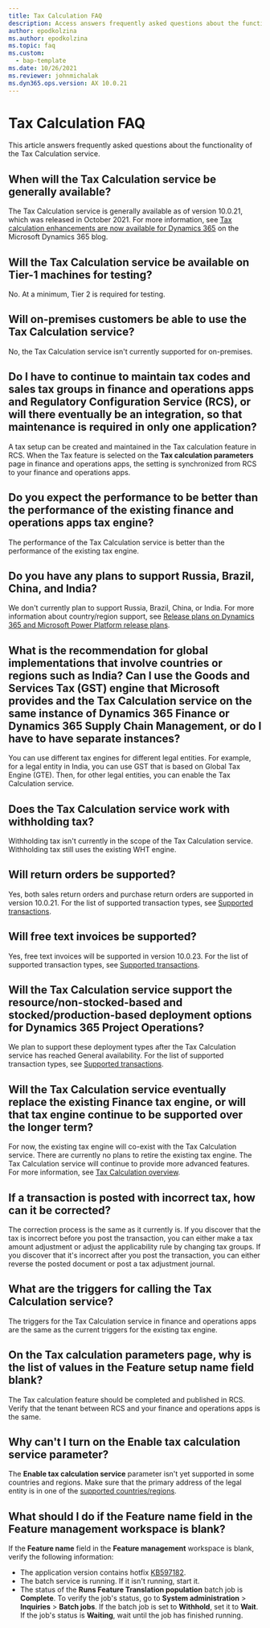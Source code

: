 ```yaml
---
title: Tax Calculation FAQ
description: Access answers frequently asked questions about the functionality of the Tax Calculation service, including questions about availability.
author: epodkolzina
ms.author: epodkolzina
ms.topic: faq
ms.custom: 
  - bap-template
ms.date: 10/26/2021
ms.reviewer: johnmichalak
ms.dyn365.ops.version: AX 10.0.21
---
```


# Tax Calculation FAQ

This article answers frequently asked questions about the functionality of the Tax Calculation service.

## When will the Tax Calculation service be generally available?

The Tax Calculation service is generally available as of version 10.0.21, which was released in October 2021. For more information, see [Tax calculation enhancements are now available for Dynamics 365](https://cloudblogs.microsoft.com/dynamics365/bdm/2021/10/26/tax-calculation-enhancements-are-now-available-for-dynamics-365/) on the Microsoft Dynamics 365 blog.

## Will the Tax Calculation service be available on Tier-1 machines for testing?

No. At a minimum, Tier 2 is required for testing.

## Will on-premises customers be able to use the Tax Calculation service?

No, the Tax Calculation service isn't currently supported for on-premises.

## Do I have to continue to maintain tax codes and sales tax groups in finance and operations apps and Regulatory Configuration Service (RCS), or will there eventually be an integration, so that maintenance is required in only one application?

A tax setup can be created and maintained in the Tax calculation feature in RCS. When the Tax feature is selected on the **Tax calculation parameters** page in finance and operations apps, the setting is synchronized from RCS to your finance and operations apps.

## Do you expect the performance to be better than the performance of the existing finance and operations apps tax engine?

The performance of the Tax Calculation service is better than the performance of the existing tax engine.

## Do you have any plans to support Russia, Brazil, China, and India?

We don't currently plan to support Russia, Brazil, China, or India. For more information about country/region support, see [Release plans on Dynamics 365 and Microsoft Power Platform release plans](/dynamics365/release-plans/).

## What is the recommendation for global implementations that involve countries or regions such as India? Can I use the Goods and Services Tax (GST) engine that Microsoft provides and the Tax Calculation service on the same instance of Dynamics 365 Finance or Dynamics 365 Supply Chain Management, or do I have to have separate instances?

You can use different tax engines for different legal entities. For example, for a legal entity in India, you can use GST that is based on Global Tax Engine (GTE). Then, for other legal entities, you can enable the Tax Calculation service.

## Does the Tax Calculation service work with withholding tax?

Withholding tax isn't currently in the scope of the Tax Calculation service. Withholding tax still uses the existing WHT engine.

## Will return orders be supported?

Yes, both sales return orders and purchase return orders are supported in version 10.0.21. For the list of supported transaction types, see [Supported transactions](global-tax-calcuation-service-overview.md#supported-transactions).

## Will free text invoices be supported?

Yes, free text invoices will be supported in version 10.0.23. For the list of supported transaction types, see [Supported transactions](global-tax-calcuation-service-overview.md#supported-transactions).

## Will the Tax Calculation service support the resource/non-stocked-based and stocked/production-based deployment options for Dynamics 365 Project Operations?

We plan to support these deployment types after the Tax Calculation service has reached General availability. For the list of supported transaction types, see [Supported transactions](global-tax-calcuation-service-overview.md#supported-transactions).

## Will the Tax Calculation service eventually replace the existing Finance tax engine, or will that tax engine continue to be supported over the longer term?

For now, the existing tax engine will co-exist with the Tax Calculation service. There are currently no plans to retire the existing tax engine. The Tax Calculation service will continue to provide more advanced features. For more information, see [Tax Calculation overview](global-tax-calcuation-service-overview.md).

## If a transaction is posted with incorrect tax, how can it be corrected?

The correction process is the same as it currently is. If you discover that the tax is incorrect before you post the transaction, you can either make a tax amount adjustment or adjust the applicability rule by changing tax groups. If you discover that it's incorrect after you post the transaction, you can either reverse the posted document or post a tax adjustment journal.

## What are the triggers for calling the Tax Calculation service?

The triggers for the Tax Calculation service in finance and operations apps are the same as the current triggers for the existing tax engine.

## On the Tax calculation parameters page, why is the list of values in the Feature setup name field blank?

The Tax calculation feature should be completed and published in RCS. Verify that the tenant between RCS and your finance and operations apps is the same.

## Why can't I turn on the Enable tax calculation service parameter?

The **Enable tax calculation service** parameter isn't yet supported in some countries and regions. Make sure that the primary address of the legal entity is in one of the [supported countries/regions](global-tax-calcuation-service-overview.md#supported-countriesregions).

## What should I do if the Feature name field in the Feature management workspace is blank?

If the **Feature name** field in the **Feature management** workspace is blank, verify the following information:

- The application version contains hotfix [KB597182](https://fix.lcs.dynamics.com/Issue/Details?bugId=597182&dbType=3).
- The batch service is running. If it isn't running, start it.
- The status of the **Runs Feature Translation population** batch job is **Complete**. To verify the job's status, go to **System administration** \> **Inquiries** \> **Batch jobs**. If the batch job is set to **Withhold**, set it to **Wait**. If the job's status is **Waiting**, wait until the job has finished running.

